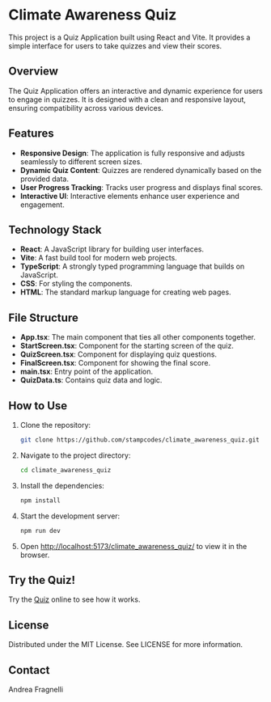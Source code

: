 # Climate Awareness Quiz

This project is a Quiz Application built using React and Vite. It provides a simple interface for users to take quizzes and view their scores.

## Overview

The Quiz Application offers an interactive and dynamic experience for users to engage in quizzes. It is designed with a clean and responsive layout, ensuring compatibility across various devices.

## Features

- **Responsive Design**: The application is fully responsive and adjusts seamlessly to different screen sizes.
- **Dynamic Quiz Content**: Quizzes are rendered dynamically based on the provided data.
- **User Progress Tracking**: Tracks user progress and displays final scores.
- **Interactive UI**: Interactive elements enhance user experience and engagement.

## Technology Stack

- **React**: A JavaScript library for building user interfaces.
- **Vite**: A fast build tool for modern web projects.
- **TypeScript**: A strongly typed programming language that builds on JavaScript.
- **CSS**: For styling the components.
- **HTML**: The standard markup language for creating web pages.

## File Structure

- **App.tsx**: The main component that ties all other components together.
- **StartScreen.tsx**: Component for the starting screen of the quiz.
- **QuizScreen.tsx**: Component for displaying quiz questions.
- **FinalScreen.tsx**: Component for showing the final score.
- **main.tsx**: Entry point of the application.
- **QuizData.ts**: Contains quiz data and logic.

## How to Use

1. Clone the repository:

   ```sh
   git clone https://github.com/stampcodes/climate_awareness_quiz.git
   ```

2. Navigate to the project directory:

   ```sh
   cd climate_awareness_quiz
   ```

3. Install the dependencies:

   ```sh
   npm install
   ```

4. Start the development server:

   ```sh
   npm run dev
   ```

5. Open [http://localhost:5173/climate_awareness_quiz/](http://localhost:5173/climate_awareness_quiz/) to view it in the browser.

## Try the Quiz!

Try the [Quiz](https://stampcodes.github.io/climate_awareness_quiz/) online to see how it works.

## License

Distributed under the MIT License. See LICENSE for more information.

## Contact

Andrea Fragnelli
